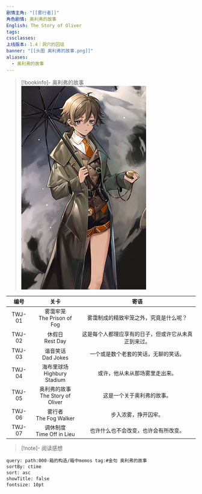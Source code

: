 ```yaml
---
剧情主角: "[[雾行者]]"
角色剧情: 奥利弗的故事
English: The Story of Oliver
tags: 
cssclasses: 
上线版本: 1.4｜洞穴的囚徒
banner: "[[头图 奥利弗的故事.png]]"
aliases:
  - 奥利弗的故事
---
```

> [!bookinfo]- 奥利弗的故事
> ![封面 奥利弗的故事|300](assets/雾行者·奥利弗的故事.assets/封面%20奥利弗的故事.png)
> 
|   编号   |               关卡               |             寄语             |
| :----: | :----------------------------: | :------------------------: |
| TWJ-01 |   雾霭牢笼<br/>The Prison of Fog   |    雾霭制成的精致牢笼之外，究竟是什么呢？     |
| TWJ-02 |        休假日<br/>Rest Day        | 这是每个人都理应享有的日子，但或许它从未真正到来过。 |
| TWJ-03 |       谐音笑话<br/>Dad Jokes       |     一个或是数个老套的笑话，无聊的笑话。     |
| TWJ-04 |   海布里球场<br/>Highbury Stadium   |      或许，他从未从那场雾里走出来。       |
| TWJ-05 | 奥利弗的故事<br/>The Story of Oliver |       这是一个关于奥利弗的故事。        |
| TWJ-06 |     雾行者<br/>The Fog Walker     |         步入浓雾，挣开囚牢。         |
| TWJ-07 |   调休制度<br/>Time Off in Lieu    |     也许什么也不会改变，也许会有所改变。     |

> [!note]- 阅读感想

~~~~note-gallery
query: path:000-箱的构造/箱中memos tag:#金句 奥利弗的故事
sortBy: ctime
sort: asc
showTitle: false
fontsize: 10pt
~~~~
